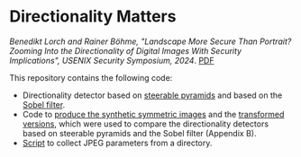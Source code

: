 # Directionality Matters

*Benedikt Lorch and Rainer Böhme, "Landscape More Secure Than Portrait? Zooming Into the Directionality of Digital Images With Security Implications", USENIX Security Symposium, 2024*. [PDF](https://arxiv.org/pdf/2406.15206)

This repository contains the following code:
- Directionality detector based on [steerable pyramids](src/directionality/steerable_pyramids_directionality_detector.py) and based on the [Sobel filter](src/directionality/sobel_directionality_detector.py).
- Code to [produce the synthetic symmetric images](src/synthetic_images/create_symmetric_images.py) and the [transformed versions](src/synthetic_images/create_transformed_images.py), which were used to compare the directionality detectors based on steerable pyramids and the Sobel filter (Appendix B).
- [Script](src/collect_jpeg_parameters.py) to collect JPEG parameters from a directory.
